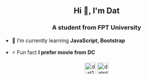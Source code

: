 <h2 align="center">Hi 👋, I'm Dat</h2>
<h3 align="center">A student from FPT University</h3>

- 🌱 I’m currently learning **JavaScript, Bootstrap**

- ⚡ Fun fact **I prefer movie from DC**

<p align="center">
<a href="https://twitter.com/dat141311" target="blank"><img align="center" src="https://cdn.jsdelivr.net/npm/simple-icons@3.0.1/icons/twitter.svg" alt="dat141311" height="30" width="30" /></a>
<a href="https://instagram.com/datpthe1311" target="blank"><img align="center" src="https://cdn.jsdelivr.net/npm/simple-icons@3.0.1/icons/instagram.svg" alt="datpthe1311" height="30" width="30" /></a>
</p>

